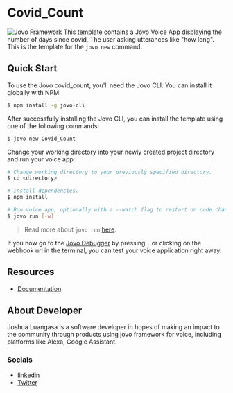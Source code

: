 # Covid_Count
[![Jovo Framework](https://www.jovo.tech/img/github-logo.png)](https://www.jovo.tech)
This template contains a Jovo Voice App displaying the number of days since covid, The user asking utterances like "how long". This is the template for the `jovo new` command.

## Quick Start

To use the Jovo covid_count, you'll need the Jovo CLI. You can install it globally with NPM.

```sh
$ npm install -g jovo-cli
```

After successfully installing the Jovo CLI, you can install the template using one of the following commands:

```sh
$ jovo new Covid_Count
```

Change your working directory into your newly created project directory and run your voice app:

```sh
# Change working directory to your previously specified directory.
$ cd <directory>

# Install dependencies.
$ npm install

# Run voice app, optionally with a --watch flag to restart on code changes.
$ jovo run [-w]
```

> Read more about `jovo run` [here](https://www.jovo.tech/marketplace/jovo-cli#jovo-run).

If you now go to the [Jovo Debugger](https://www.jovo.tech/marketplace/jovo-plugin-debugger) by pressing `.` or clicking on the webhook url in the terminal, you can test your voice application right away.


## Resources
-   [Documentation]()
## About Developer

Joshua Luangasa is a software developer in hopes of making an impact to the community through products using jovo framework for voice, including platforms like Alexa, Google Assistant.

### Socials

-   [linkedin](https://www.linkedin.com/in/joshua-luangasa/)
-   [Twitter](https://twitter.com/sengchanasa)